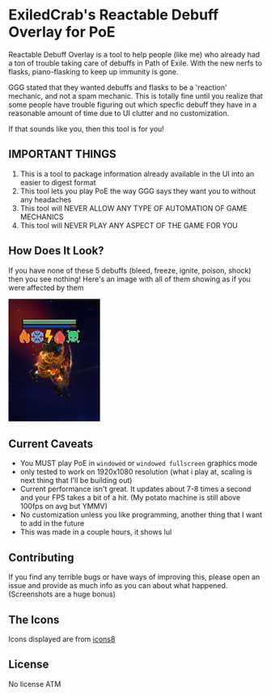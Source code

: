 # ExiledCrab's Reactable Debuff Overlay for PoE
Reactable Debuff Overlay is a tool to help people (like me) who already had a ton of trouble taking care of debuffs in Path of Exile. With the new nerfs to flasks, piano-flasking to keep up immunity is gone.

GGG stated that they wanted debuffs and flasks to be a 'reaction' mechanic, and not a spam mechanic. This is totally fine until you realize that some people have trouble figuring out which specfic debuff they have in a reasonable amount of time due to UI clutter and no customization.

If that sounds like you, then this tool is for you!

## IMPORTANT THINGS
1. This is a tool to package information already available in the UI into an easier to digest format
2. This tool lets you play PoE the way GGG says they want you to without any headaches
3. This tool will NEVER ALLOW ANY TYPE OF AUTOMATION OF GAME MECHANICS
4. This tool will NEVER PLAY ANY ASPECT OF THE GAME FOR YOU

## How Does It Look?

If you have none of these 5 debuffs (bleed, freeze, ignite, poison, shock) then you see nothing! Here's an image with all of them showing as if you were affected by them

![alt text](https://github.com/ExiledCrab/Reactable_Debuff_Overlay/blob/master/example.png?raw=true)

## Current Caveats
* You MUST play PoE in `windowed` or `windowed fullscreen` graphics mode
* only tested to work on 1920x1080 resolution (what i play at, scaling is next thing that I'll be building out)
* Current performance isn't great. It updates about 7-8 times a second and your FPS takes a bit of a hit. (My potato machine is still above 100fps on avg but YMMV)
* No customization unless you like programming, another thing that I want to add in the future
* This was made in a couple hours, it shows lul

## Contributing
If you find any terrible bugs or have ways of improving this, please open an issue and provide as much info as you can about what happened. (Screenshots are a huge bonus) 

## The Icons
Icons displayed are from [icons8](https://icons8.com)

## License
No license ATM

